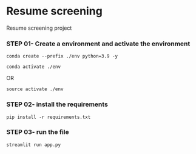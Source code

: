 # Resume screening
Resume screening project


### STEP 01- Create a environment and activate the environment

```
conda create --prefix ./env python=3.9 -y
```

```
conda activate ./env
```
OR
```
source activate ./env
```

### STEP 02- install the requirements
```
pip install -r requirements.txt
```

### STEP 03- run the file 
```
streamlit run app.py
```


